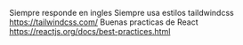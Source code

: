 Siempre responde en ingles
Siempre usa estilos taildwindcss https://tailwindcss.com/
Buenas practicas de React https://reactjs.org/docs/best-practices.html
